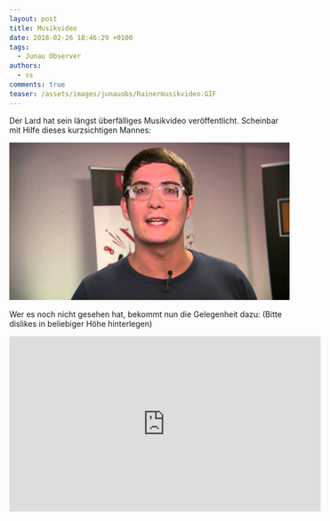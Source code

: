 ```yaml
---
layout: post
title: Musikvideo
date: 2018-02-26 18:46:29 +0100
tags:
  - Junau Observer
authors:
  - ss
comments: true
teaser: /assets/images/junauobs/Rainermusikvideo.GIF
---
```

Der Lard hat sein längst überfälliges Musikvideo veröffentlicht.
Scheinbar mit Hilfe dieses kurzsichtigen Mannes:

![Maxim Noise](/assets/images/junauobs/maximnoise.jpg)

Wer es noch nicht gesehen hat, bekommt nun die Gelegenheit dazu:
(Bitte dislikes in beliebiger Höhe hinterlegen)

<iframe width="560" height="315" src="https://www.youtube-nocookie.com/embed/ZFqn6YrUikA" frameborder="0" allow="autoplay; encrypted-media" allowfullscreen></iframe>
